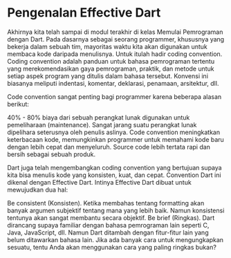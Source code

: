 # Pengenalan Effective Dart

Akhirnya kita telah sampai di modul terakhir di kelas Memulai Pemrograman dengan Dart. Pada dasarnya sebagai seorang programmer, khususnya yang bekerja dalam sebuah tim, mayoritas waktu kita akan digunakan untuk membaca kode daripada menulisnya. Untuk itulah hadir coding convention. Coding convention adalah panduan untuk bahasa pemrograman tertentu yang merekomendasikan gaya pemrograman, praktik, dan metode untuk setiap aspek program yang ditulis dalam bahasa tersebut. Konvensi ini biasanya meliputi indentasi, komentar, deklarasi, penamaan, arsitektur, dll.

Code convention sangat penting bagi programmer karena beberapa alasan berikut:

40% - 80% biaya dari sebuah perangkat lunak digunakan untuk pemeliharaan (maintenance).
Sangat jarang suatu perangkat lunak dipelihara seterusnya oleh penulis aslinya.
Code convention meningkatkan keterbacaan kode, memungkinkan programmer untuk memahami kode baru dengan lebih cepat dan menyeluruh.
Source code lebih tertata rapi dan bersih sebagai sebuah produk.

Dart juga telah mengembangkan coding convention yang bertujuan supaya kita bisa menulis kode yang konsisten, kuat, dan cepat. Convention Dart ini dikenal dengan Effective Dart. Intinya Effective Dart dibuat untuk mewujudkan dua hal:

Be consistent (Konsisten). Ketika membahas tentang formatting akan banyak argumen subjektif tentang mana yang lebih baik. Namun konsistensi tentunya akan sangat membantu secara objektif.
Be brief (Ringkas). Dart dirancang supaya familiar dengan bahasa pemrograman lain seperti C, Java, JavaScript, dll. Namun Dart ditambah dengan fitur-fitur lain yang belum ditawarkan bahasa lain. Jika ada banyak cara untuk mengungkapkan sesuatu, tentu Anda akan menggunakan cara yang paling ringkas bukan?

